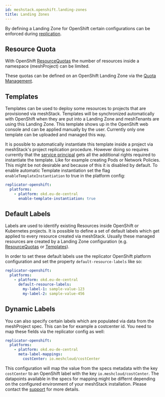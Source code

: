 ```yaml
---
id: meshstack.openshift.landing-zones
title: Landing Zones
---
```


By defining a Landing Zone for OpenShift certain configurations can be enforced during [replication](./meshcloud.tenant.md).

## Resource Quota

With OpenShift [ResourceQuotas](https://docs.openshift.com/container-platform/3.11/dev_guide/compute_resources.html) the number of resources inside a namespace (meshProject) can be limited.

These quotas can be defined on an OpenShift Landing Zone via the [Quota Management](./administration.landing-zones.md#defining-quotas).

## Templates

Templates can be used to deploy some resources to projects that are provisioned via meshStack. Templates will be synchronized automatically with OpenShift when they are put into a Landing Zone and meshTenants are using this Landing Zone. This template shows up in the OpenShift web console and can be applied manually by the user. Currently only one template can be uploaded and managed this way.

It is possible to automatically instantiate this template inside a project via meshStack's project replication procedure. However doing so requires currently that the [service principal](meshstack.openshift.index.md#replicator-service-account) gets all the additional rights required to instantiate the template. Like for example creating Pods or Network Policies. This might be not desirable and because of this it is disabled by default. To enable automatic Template instantiation set the flag `enableTemplateInstantiation` to true in the platform config:

```yml
replicator-openshift:
  platforms:
    - platform: okd.eu-de-central
      enable-template-instantiation: true
```

## Default Labels

Labels are used to identify existing Resources inside OpenShift or Kubernetes projects. It is possible to define a set of default labels which get applied to every resource created via meshStack. Usually these managed resources are created by a Landing Zone configuration (e.g. [ResourceQuotas](https://docs.openshift.com/container-platform/3.11/admin_guide/quota.html) or [Templates](https://docs.openshift.com/container-platform/3.11/dev_guide/templates.html)).

In order to set these default labels use the replicator OpenShift platform configuration and set the property `default-resource-labels` like so:

```yml
replicator-openshift:
  platforms:
    - platform: okd.eu-de-central
      default-resource-labels:
        my-label-1: sample-value-123
        my-label-2: sample-value-456
```

## Dynamic Labels

You can also specify certain labels which are populated via data from the meshProject spec. This can be for example a costcenter id. You need to map these fields via the replicator config as well:

```yml
replicator-openshift:
  platforms:
    - platform: okd.eu-de-central
      meta-label-mappings:
        costCenter: io.meshcloud/costCenter
```

This configuration will map the value from the specs metadata with the key `costCenter` to an OpenShift label with the key `io.meshcloud/costCenter`. The datapoints available in the specs for mapping might be differnt depending on the configured environment of your meshStack installation. Please contact the [support](https://support.meshcloud.io/hc/en-us/requests/new) for more details.
